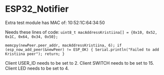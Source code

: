 # ESP32_Notifier

Extra test module has MAC of: 10:52:1C:64:34:50

Needs these lines of code:
`uint8_t macAddressKristiina[] = {0x10, 0x52, 0x1C, 0x64, 0x34, 0x50};`

`memcpy(newPeer.peer_addr, macAddressKristiina, 6);
  if (esp_now_add_peer(&newPeer) != ESP_OK)
  {
    Serial.println("Failed to add Kristiina peer");
    return;
  }`

Client USER_ID needs to be set to 2.
Client SWITCH needs to be set to 15.
Client LED needs to be set to 4.
